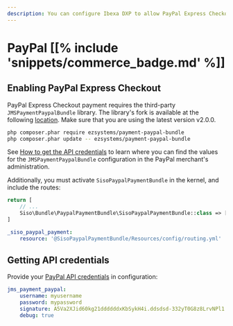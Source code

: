 ```yaml
---
description: You can configure Ibexa DXP to allow PayPal Express Checkout as one of the payment methods.
---
```


# PayPal [[% include 'snippets/commerce_badge.md' %]]

## Enabling PayPal Express Checkout

PayPal Express Checkout payment requires the third-party `JMSPaymentPaypalBundle` library. 
The library's fork is available at the following [location](https://github.com/ezsystems/JMSPaymentPaypalBundle/releases/tag/v2.0.0).
Make sure that you are using the latest version v2.0.0.

``` bash
php composer.phar require ezsystems/payment-paypal-bundle
php composer.phar update -- ezsystems/payment-paypal-bundle
```

See [How to get the API credentials](#getting-api-credentials) to learn where you can find the values for the `JMSPaymentPaypalBundle` configuration in the PayPal merchant's administration.

Additionally, you must activate `SisoPaypalPaymentBundle` in the kernel, and include the routes:

``` php
return [
    // ...
    Siso\Bundle\PaypalPaymentBundle\SisoPaypalPaymentBundle::class => ['all' => true],
]
```

``` yaml
_siso_paypal_payment:
    resource: '@SisoPaypalPaymentBundle/Resources/config/routing.yml'
```

## Getting API credentials

Provide your [PayPal API credentials](https://developer.paypal.com/docs/nvp-soap-api/apiCredentials/#api-certificates) in configuration:

``` yaml
jms_payment_paypal:
    username: myusername
    password: mypassword
    signature: A5Va2XJid60kg21ddddddxKbSykH4i.ddsdsd-332yT0G8z8LrvNPl1
    debug: true
```
